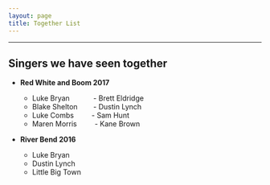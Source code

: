 ```yaml
---
layout: page
title: Together List
---
```

-------------
## Singers we have seen together

- **Red White and Boom 2017**
	- Luke Bryan &nbsp;&nbsp;&nbsp;&nbsp;&nbsp;&nbsp;&nbsp;&nbsp;&nbsp;&nbsp; - Brett Eldridge
	- Blake Shelton &nbsp;&nbsp;&nbsp;&nbsp;&nbsp;&nbsp; - Dustin Lynch
	- Luke Combs &nbsp;&nbsp;&nbsp;&nbsp;&nbsp;&nbsp;&nbsp; - Sam Hunt
	- Maren Morris &nbsp;&nbsp;&nbsp;&nbsp;&nbsp;&nbsp;&nbsp; - Kane Brown

- **River Bend 2016**
	- Luke Bryan
	- Dustin Lynch
	- Little Big Town


<br/>